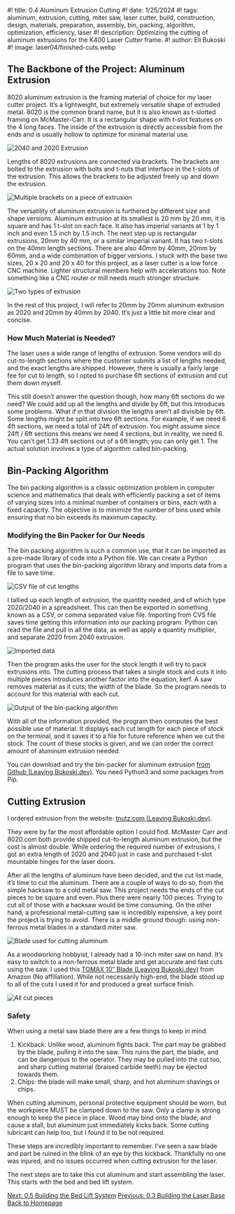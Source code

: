 #! title: 0.4 Aluminum Extrusion Cutting
#! date: 1/25/2024
#! tags: aluminum, extrusion, cutting, miter saw, laser cutter, build, construction, design, materials, preparation, assembly, bin, packing, algorithm, optimization, efficiency, laser
#! description: Optimizing the cutting of aluminum extrusions for the K400 Laser Cutter frame.
#! author: Eli Bukoski
#! image: laser04/finished-cuts.webp

## The Backbone of the Project: Aluminum Extrusion

8020 aluminum extrusion is the framing material of choice for my laser cutter project. It’s a lightweight, but extremely versatile shape of extruded metal. 8020 is the common brand name, but it is also known as t-slotted framing on McMaster-Carr. It is a rectangular shape with t-slot features on the 4 long faces. The inside of the extrusion is directly accessible from the ends and is usually hollow to optimize for minimal material use.

![2040 and 2020 Extrusion](laser04/extrusion.webp)

Lengths of 8020 extrusions are connected via brackets. The brackets are bolted to the extrusion with bolts and t-nuts that interface in the t-slots of the extrusion. This allows the brackets to be adjusted freely up and down the extrusion.

![Multiple brackets on a piece of extrusion](laser04/bracket-and-extrusion.webp)

The versatility of aluminum extrusion is furthered by different size and shape versions. Aluminum extrusion at its smallest is 20 mm by 20 mm, it is square and has 1 t-slot on each face. It also has imperial variants at 1 by 1 inch and even 1.5 inch by 1.5 inch. The next step up is rectangular extrusions, 20mm by 40 mm, or a similar imperial variant. It has two t-slots on the 40mm length sections. There are also 40mm by 40mm, 20mm by 60mm, and a wide combination of bigger versions. I stuck with the base two sizes, 20 x 20 and 20 x 40 for this project, as a laser cutter is a low force CNC machine. Lighter structural members help with accelerations too. Note something like a CNC router or mill needs much stronger structure.

![Two types of extrusion](laser04/different-extrusion-types.webp)

In the rest of this project, I will refer to 20mm by 20mm aluminum extrusion as 2020 and 20mm by 40mm by 2040\. It’s just a little bit more clear and concise.

### How Much Material is Needed?

The laser uses a wide range of lengths of extrusion. Some vendors will do cut-to-length sections where the customer submits a list of lengths needed, and the exact lengths are shipped. However, there is usually a fairly large fee for cut to length, so I opted to purchase 6ft sections of extrusion and cut them down myself.

This still doesn’t answer the question though, how many 6ft sections do we need? We could add up all the lengths and divide by 6ft, but this introduces some problems. What if in that division the lengths aren’t all divisible by 6ft. Some lengths might be split into two 6ft sections. For example, if we need 6 4ft sections, we need a total of 24ft of extrusion. You might assume since 24ft / 6ft sections this means we need 4 sections, but in reality, we need 6. You can’t get 1.33 4ft sections out of a 6ft length; you can only get 1. The actual solution involves a type of algorithm called bin-packing.

## Bin-Packing Algorithm

The bin packing algorithm is a classic optimization problem in computer science and mathematics that deals with efficiently packing a set of items of varying sizes into a minimal number of containers or bins, each with a fixed capacity. The objective is to minimize the number of bins used while ensuring that no bin exceeds its maximum capacity.

### Modifying the Bin Packer for Our Needs

The bin packing algorithm is such a common use, that it can be imported as a pre-made library of code into a Python file. We can create a Python program that uses the bin-packing algorithm library and imports data from a file to save time.

![CSV file of cut lengths](laser04/extrusion-lengths.webp)

I tallied up each length of extrusion, the quantity needed, and of which type 2020/2040 in a spreadsheet. This can then be exported in something known as a CSV, or comma separated value file. Importing from CVS file saves time getting this information into our packing program. Python can read the file and pull in all the data, as well as apply a quantity multiplier, and separate 2020 from 2040 extrusion.

![Imported data](laser04/imported-lengths.webp)

Then the program asks the user for the stock length it will try to pack extrusions into. The cutting process that takes a single stock and cuts it into multiple pieces introduces another factor into the equation, kerf. A saw removes material as it cuts; the width of the blade. So the program needs to account for this material with each cut.

![Output of the bin-packing algorithm](laser04/output-cuts-list.webp)

With all of the information provided, the program then computes the best possible use of material. It displays each cut length for each piece of stock on the terminal, and it saves it to a file for future reference when we cut the stock. The count of these stocks is given, and we can order the correct amount of aluminum extrusion needed.

You can download and try the bin-packer for aluminum extrusion
[from Github (Leaving Bukoski.dev)](https://github.com/Mapy542/2020-Extrusion-Cut-Optomizer).
You need Python3 and some packages from Pip.

## Cutting Extrusion

I ordered extrusion from the website:
[tnutz.com (Leaving Bukoski.dev)](https://www.tnutz.com/).

They were by far the most affordable option I could find. McMaster Carr and 8020.com both provide shipped cut-to-length aluminum extrusion, but the cost is almost double. While ordering the required number of extrusions, I got an extra length of 2020 and 2040 just in case and purchased t-slot mountable hinges for the laser doors.

After all the lengths of aluminum have been decided, and the cut list made, it’s time to cut the aluminum. There are a couple of ways to do so, from the simple hacksaw to a cold metal saw. This project needs the ends of the cut pieces to be square and even. Plus there were nearly 100 pieces. Trying to cut all of those with a hacksaw would be time consuming. On the other hand, a professional metal-cutting saw is incredibly expensive, a key point the project is trying to avoid. There is a middle ground though: using non-ferrous metal blades in a standard miter saw.

![Blade used for cutting aluminum](laser04/non-ferrous-blade.webp)

As a woodworking hobbyist, I already had a 10-inch miter saw on hand. It’s easy to switch to a non-ferrous metal blade and get accurate and fast cuts using the saw. I used this
[TOMAX 10″ Blade (Leaving Bukoski.dev)](https://a.co/d/iRVCn8t)
from Amazon (No affiliation). While not necessarily high-end, the blade stood up to all of the cuts I used it for and produced a great surface finish.

![All cut pieces](laser04/finished-cuts.webp)

### Safety

When using a metal saw blade there are a few things to keep in mind.

1. Kickback: Unlike wood, aluminum fights back. The part may be grabbed by the blade, pulling it into the saw. This ruins the part, the blade, and can be dangerous to the operator. They may be pulled into the cut too, and sharp cutting material (braised carbide teeth) may be ejected towards them.
2. Chips: the blade will make small, sharp, and hot aluminum shavings or chips.

When cutting aluminum, personal protective equipment should be worn, but the workpiece MUST be clamped down to the saw. Only a clamp is strong enough to keep the piece in place. Wood may bind onto the blade, and cause a stall, but aluminum just immediately kicks back. Some cutting lubricant can help too, but I found it to be not required.

These steps are incredibly important to remember. I’ve seen a saw blade and part be ruined in the blink of an eye by this kickback. Thankfully no one was injured, and no issues occurred when cutting extrusion for the laser.

The next steps are to take this cut aluminum and start assembling the laser. This starts with the bed and bed lift system.

[Next: 0.5 Building the Bed Lift System](/K400-Updates/05-Bed-Lift-System)
[Previous: 0.3 Building the Laser Base](/K400-Updates/03-Base-Build)
[Back to Homepage](/k400-home)
